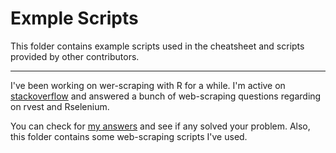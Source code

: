 # Exmple Scripts

This folder contains example scripts used in the cheatsheet and scripts provided by other contributors.





-------------------------------

I've been working on wer-scraping with R for a while. I'm active on [stackoverflow](https://stackoverflow.com/users/6037369/yifu-yan) and answered a bunch of web-scraping questions regarding on rvest and Rselenium. 

You can check for [my answers](https://stackoverflow.com/users/6037369/yifu-yan?tab=answers) and see if any solved your problem. Also, this folder contains some web-scraping scripts I've used.


